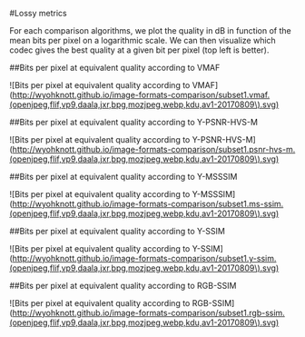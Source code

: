 #Lossy metrics

For each comparison algorithms, we plot the quality in dB in function of the mean bits per pixel on a logarithmic scale. We can then visualize which codec gives the best quality at a given bit per pixel (top left is better).

##Bits per pixel at equivalent quality according to VMAF

![Bits per pixel at equivalent quality according to VMAF](http://wyohknott.github.io/image-formats-comparison/subset1.vmaf.(openjpeg,flif,vp9,daala,jxr,bpg,mozjpeg,webp,kdu,av1-20170809\).svg)

##Bits per pixel at equivalent quality according to Y-PSNR-HVS-M

![Bits per pixel at equivalent quality according to Y-PSNR-HVS-M](http://wyohknott.github.io/image-formats-comparison/subset1.psnr-hvs-m.(openjpeg,flif,vp9,daala,jxr,bpg,mozjpeg,webp,kdu,av1-20170809\).svg)

##Bits per pixel at equivalent quality according to Y-MSSSIM

![Bits per pixel at equivalent quality according to Y-MSSSIM](http://wyohknott.github.io/image-formats-comparison/subset1.ms-ssim.(openjpeg,flif,vp9,daala,jxr,bpg,mozjpeg,webp,kdu,av1-20170809\).svg)

##Bits per pixel at equivalent quality according to Y-SSIM

![Bits per pixel at equivalent quality according to Y-SSIM](http://wyohknott.github.io/image-formats-comparison/subset1.y-ssim.(openjpeg,flif,vp9,daala,jxr,bpg,mozjpeg,webp,kdu,av1-20170809\).svg)

##Bits per pixel at equivalent quality according to RGB-SSIM

![Bits per pixel at equivalent quality according to RGB-SSIM](http://wyohknott.github.io/image-formats-comparison/subset1.rgb-ssim.(openjpeg,flif,vp9,daala,jxr,bpg,mozjpeg,webp,kdu,av1-20170809\).svg)

